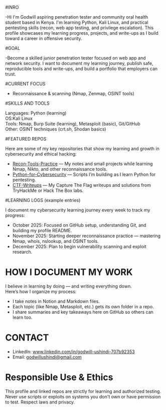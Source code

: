 #INRO

-Hi I'm Godwill aspiring penetration tester and community oral health student based in Kenya. I'm learning Python, Kali Linux, and practical pentesting skills (recon, web app testing, and privilege escalation). This profile showcases my learning progress, projects, and write-ups as I build toward a career in offensive security.

#GOAL

-Become a skilled junior penetration tester focused on web app and network security. I want to document my learning journey, publish safe, reproducible tools and write-ups, and build a portfolio that employers can trust.

#CURRENT FOCUS

- Reconnaissance & scanning (Nmap, Zenmap, OSINT tools)

#SKILLS AND TOOLS

Languages: Python (learning)  
OS:Kali Linux  
Tools: Nmap, Burp Suite (learning), Metasploit (basic), Git/GitHub  
Other: OSINT techniques (crt.sh, Shodan basics)


#FEATURED REPOS

Here are some of my key repositories that show my learning and growth in cybersecurity and ethical hacking:

- [Recon-Tools-Practice](https://github.com/G-willis/Recon-Tools-Practice) — My notes and small projects while learning Nmap, Nikto, and other reconnaissance tools.
- [Python-for-Cybersecurity](https://github.com/G-willis/Python-for-Cybersecurity) — Scripts I’m building as I learn Python for pentesting.
- [CTF-Writeups](https://github.com/G-willis/CTF-Writeups) — My Capture The Flag writeups and solutions from TryHackMe or Hack The Box labs.

#LEARNING LOGS (example entries)

I document my cybersecurity learning journey every week to track my progress:

- October 2025: Focused on GitHub setup, understanding Git, and building my profile README.  
- November 2025: Starting deeper reconnaissance practice — mastering Nmap, whois, nslookup, and OSINT tools.  
- December 2025: Plan to begin vulnerability scanning and exploit research. 

# HOW I DOCUMENT MY WORK

I believe in learning by doing — and writing everything down.  
Here’s how I organize my process:

- I take notes in Notion and Markdown files.
- Each topic (like Nmap, Metasploit, etc.) gets its own folder in a repo.
- I share summaries and key takeaways here on GitHub so others can learn too.


# CONTACT
- LinkedIn: www.linkedin.com/in/godwill-ushindi-707b92353
- Email: godwillushindi@gmail.com


# Responsible Use & Ethics
This profile and linked repos are strictly for learning and authorized testing. Never use scripts or exploits on systems you don't own or have permission to test. Respect laws and privacy.
